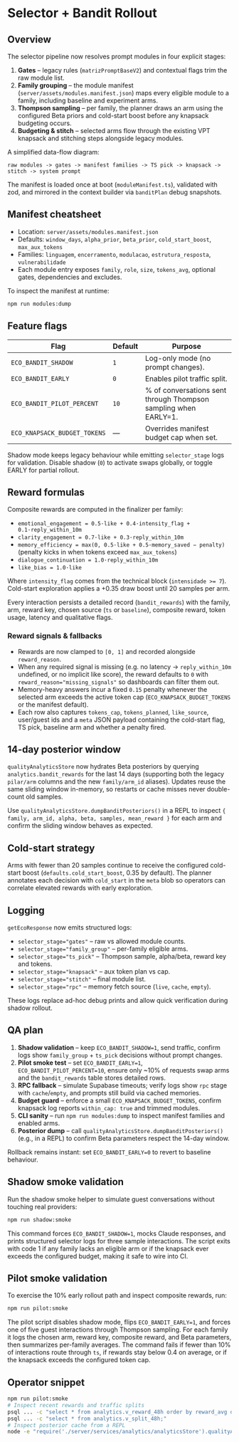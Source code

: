 # Selector + Bandit Rollout

## Overview

The selector pipeline now resolves prompt modules in four explicit stages:

1. **Gates** – legacy rules (`matrizPromptBaseV2`) and contextual flags trim the raw module list.
2. **Family grouping** – the module manifest (`server/assets/modules.manifest.json`) maps every eligible module to a family, including baseline and experiment arms.
3. **Thompson sampling** – per family, the planner draws an arm using the configured Beta priors and cold-start boost before any knapsack budgeting occurs.
4. **Budgeting & stitch** – selected arms flow through the existing VPT knapsack and stitching steps alongside legacy modules.

A simplified data-flow diagram:

```
raw modules -> gates -> manifest families -> TS pick -> knapsack -> stitch -> system prompt
```

The manifest is loaded once at boot (`moduleManifest.ts`), validated with zod, and mirrored in the context builder via `banditPlan` debug snapshots.

## Manifest cheatsheet

* Location: `server/assets/modules.manifest.json`
* Defaults: `window_days`, `alpha_prior`, `beta_prior`, `cold_start_boost`, `max_aux_tokens`
* Families: `linguagem`, `encerramento`, `modulacao`, `estrutura_resposta`, `vulnerabilidade`
* Each module entry exposes `family`, `role`, `size`, `tokens_avg`, optional gates, dependencies and excludes.

To inspect the manifest at runtime:

```bash
npm run modules:dump
```

## Feature flags

| Flag | Default | Purpose |
| --- | --- | --- |
| `ECO_BANDIT_SHADOW` | `1` | Log-only mode (no prompt changes). |
| `ECO_BANDIT_EARLY` | `0` | Enables pilot traffic split. |
| `ECO_BANDIT_PILOT_PERCENT` | `10` | % of conversations sent through Thompson sampling when EARLY=1. |
| `ECO_KNAPSACK_BUDGET_TOKENS` | — | Overrides manifest budget cap when set. |

Shadow mode keeps legacy behaviour while emitting `selector_stage` logs for validation. Disable shadow (`0`) to activate swaps globally, or toggle EARLY for partial rollout.

## Reward formulas

Composite rewards are computed in the finalizer per family:

* `emotional_engagement = 0.5·like + 0.4·intensity_flag + 0.1·reply_within_10m`
* `clarity_engagement = 0.7·like + 0.3·reply_within_10m`
* `memory_efficiency = max(0, 0.5·like + 0.5·memory_saved − penalty)` (penalty kicks in when tokens exceed `max_aux_tokens`)
* `dialogue_continuation = 1.0·reply_within_10m`
* `like_bias = 1.0·like`

Where `intensity_flag` comes from the technical block (`intensidade >= 7`). Cold-start exploration applies a +0.35 draw boost until 20 samples per arm.

Every interaction persists a detailed record (`bandit_rewards`) with the family, arm, reward key, chosen source (`ts` or `baseline`), composite reward, token usage, latency and qualitative flags.

### Reward signals & fallbacks

* Rewards are now clamped to `[0, 1]` and recorded alongside `reward_reason`.
* When any required signal is missing (e.g. no latency → `reply_within_10m` undefined, or no implicit like score), the reward defaults to `0` with `reward_reason="missing_signals"` so dashboards can filter them out.
* Memory-heavy answers incur a fixed `0.15` penalty whenever the selected arm exceeds the active token cap (`ECO_KNAPSACK_BUDGET_TOKENS` or the manifest default).
* Each row also captures `tokens_cap`, `tokens_planned`, `like_source`, user/guest ids and a `meta` JSON payload containing the cold-start flag, TS pick, baseline arm and whether a penalty fired.

## 14-day posterior window

`qualityAnalyticsStore` now hydrates Beta posteriors by querying `analytics.bandit_rewards` for the last 14 days (supporting both the legacy `pilar/arm` columns and the new `family/arm_id` aliases). Updates reuse the same sliding window in-memory, so restarts or cache misses never double-count old samples.

Use `qualityAnalyticsStore.dumpBanditPosteriors()` in a REPL to inspect `{ family, arm_id, alpha, beta, samples, mean_reward }` for each arm and confirm the sliding window behaves as expected.

## Cold-start strategy

Arms with fewer than 20 samples continue to receive the configured cold-start boost (`defaults.cold_start_boost`, 0.35 by default). The planner annotates each decision with `cold_start` in the `meta` blob so operators can correlate elevated rewards with early exploration.

## Logging

`getEcoResponse` now emits structured logs:

* `selector_stage="gates"` – raw vs allowed module counts.
* `selector_stage="family_group"` – per-family eligible arms.
* `selector_stage="ts_pick"` – Thompson sample, alpha/beta, reward key and tokens.
* `selector_stage="knapsack"` – aux token plan vs cap.
* `selector_stage="stitch"` – final module list.
* `selector_stage="rpc"` – memory fetch source (`live`, `cache`, `empty`).

These logs replace ad-hoc debug prints and allow quick verification during shadow rollout.

## QA plan

1. **Shadow validation** – keep `ECO_BANDIT_SHADOW=1`, send traffic, confirm logs show `family_group` + `ts_pick` decisions without prompt changes.
2. **Pilot smoke test** – set `ECO_BANDIT_EARLY=1`, `ECO_BANDIT_PILOT_PERCENT=10`, ensure only ~10% of requests swap arms and the `bandit_rewards` table stores detailed rows.
3. **RPC fallback** – simulate Supabase timeouts; verify logs show `rpc` stage with `cache`/`empty`, and prompts still build via cached memories.
4. **Budget guard** – enforce a small `ECO_KNAPSACK_BUDGET_TOKENS`, confirm knapsack log reports `within_cap: true` and trimmed modules.
5. **CLI sanity** – run `npm run modules:dump` to inspect manifest families and enabled arms.
6. **Posterior dump** – call `qualityAnalyticsStore.dumpBanditPosteriors()` (e.g., in a REPL) to confirm Beta parameters respect the 14-day window.

Rollback remains instant: set `ECO_BANDIT_EARLY=0` to revert to baseline behaviour.

## Shadow smoke validation

Run the shadow smoke helper to simulate guest conversations without touching real providers:

```bash
npm run shadow:smoke
```

This command forces `ECO_BANDIT_SHADOW=1`, mocks Claude responses, and prints structured selector logs for three sample interactions. The script exits with code 1 if any family lacks an eligible arm or if the knapsack ever exceeds the configured budget, making it safe to wire into CI.

## Pilot smoke validation

To exercise the 10% early rollout path and inspect composite rewards, run:

```bash
npm run pilot:smoke
```

The pilot script disables shadow mode, flips `ECO_BANDIT_EARLY=1`, and forces one of five guest interactions through Thompson sampling. For each family it logs the chosen arm, reward key, composite reward, and Beta parameters, then summarizes per-family averages. The command fails if fewer than 10% of interactions route through `ts`, if rewards stay below 0.4 on average, or if the knapsack exceeds the configured token cap.

## Operator snippet

```bash
npm run pilot:smoke
# Inspect recent rewards and traffic splits
psql ... -c "select * from analytics.v_reward_48h order by reward_avg desc;"
psql ... -c "select * from analytics.v_split_48h;"
# Inspect posterior cache from a REPL
node -e "require('./server/services/analytics/analyticsStore').qualityAnalyticsStore.dumpBanditPosteriors().forEach(console.log)"
```
